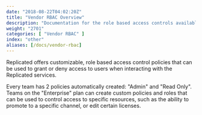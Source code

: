 ```yaml
---
date: "2018-08-22T04:02:20Z"
title: "Vendor RBAC Overview"
description: "Documentation for the role based access controls available in Replicated."
weight: "2701"
categories: [ "Vendor RBAC" ]
index: "other"
aliases: [/docs/vendor-rbac]
---
```


Replicated offers customizable, role based access control policies that can be used to grant or deny access to users when interacting with the Replicated services.

Every team has 2 policies automatically created: "Admin" and "Read Only". Teams on the "Enterprise" plan can create custom policies and roles that can be used to control access to specific resources, such as the ability to promote to a specific channel, or edit certain licenses.
